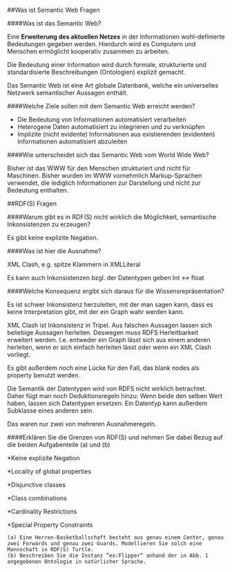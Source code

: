 ##Was ist Semantic Web Fragen

####Was ist das Semantic Web?

Eine **Erweiterung des aktuellen Netzes** in der Informationen wohl-definierte Bedeutungen gegeben werden. Hierdurch wird es Computern und Menschen ermöglicht kooperativ zusammen zu arbeiten.

Die Bedeutung einer Information wird durch formale, strukturierte und standardisierte Beschreibungen (Ontologien) explizit gemacht.

Das Semantic Web ist eine Art globale Datenbank, welche ein universelles Netzwerk semantischer Aussagen enthält.

####Welche Ziele sollen mit dem Semantic Web erreicht werden?

* Die Bedeutung von Informationen automatisiert verarbeiten
* Heterogene Daten automatisiert zu integrieren und zu verknüpfen
* Implizite (nicht evidente) Informationen aus existierenden (evidenten) Informationen automatisiert abzuleiten

####Wie unterscheidet sich das Semantic Web vom World Wide Web?

Bisher ist das WWW für den Menschen strukturiert und nicht für Maschinen. Bisher wurden im WWW vornehmlich Markup-Sprachen verwendet, die lediglich Informationen zur Darstellung und nicht zur Bedeutung enthalten.


##RDF(S) Fragen

####Warum gibt es in RDF(S) nicht wirklich die Möglichkeit, semantische Inkonsistenzen zu erzeugen?

Es gibt keine explizite Negation.

####Was ist hier die Ausnahme? 

XML Clash, e.g. spitze Klammern in XMLLiteral

Es kann auch Inkonsistenzen bzgl. der Datentypen geben Int <-> float

####Welche Konsequenz ergibt sich daraus für die Wissensrepräsentation?

Es ist schwer Inkonsistenz herzuleiten, mit der man sagen kann, dass es keine Interpretation gibt, mit der ein Graph wahr werden kann.

XML Clash ist Inkonsistenz in Tripel. Aus falschen Aussagen lassen sich beliebige Aussagen herleiten. Deswegen muss RDFS Herleitbarkeit erweitert werden. I.e. entweder ein Graph lässt sich aus einem anderen herleiten, wenn er sich einfach herleiten lässt oder wenn ein XML Clash vorliegt.

Es gibt außerdem noch eine Lücke für den Fall, das blank nodes als property benutzt werden.

Die Semantik der Datentypen wird von RDFS nicht wirklich betrachtet. Daher fügt man noch Deduktionsregeln hinzu: Wenn beide den selben Wert haben, lassen sich Datentypen ersetzen. Ein Datentyp kann außerdem Subklasse eines anderen sein. 

Das waren nur zwei von mehreren Ausnahmeregeln.

####Erklären Sie die Grenzen von RDF(S) und nehmen Sie dabei Bezug auf die beiden Aufgabenteile (a) und (b)

*Keine explizite Negation

*Locality of global properties

*Disjunctive classes

*Class combinations

*Cardinality Restrictions

*Special Property Constraints

    (a) Eine Herren-Basketballschaft besteht aus genau einem Center, genau zwei Forwards und genau zwei Guards. Modellieren Sie solch eine Mannschaft in RDF(S) Turtle.
    (b) Beschreiben Sie die Instanz ”ex:Flipper“ anhand der in Abb. 1 angegebenen Ontologie in natürlicher Sprache.